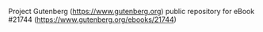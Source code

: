 Project Gutenberg (https://www.gutenberg.org) public repository for eBook #21744 (https://www.gutenberg.org/ebooks/21744)
